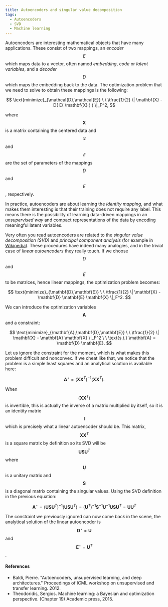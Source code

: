 ```yaml
---
title: Autoencoders and singular value decomposition
tags:
  - Autoencoders
  - SVD
  - Machine learning
---
```


Autoencoders are interesting mathematical objects that have many applications. 
These consist of two mappings, an _encoder_ $$E$$ which maps data to a vector, often named _embedding_, _code_ or _latent variables_, and a _decoder_ $$D$$ which maps the embedding back to the data. 
The optimization problem that we need to solve to obtain these mappings is the following:

$$
\text{minimize}_{\mathcal{D},\mathcal{E}} \ \  \tfrac{1}{2} \|  \mathbf{X} - D( E( \mathbf{X} ) ) \|_F^2,
$$

where $$ \mathbf{X} $$ is a matrix containing the centered data and
$$\mathcal{D}$$ and $$\mathcal{E}$$ are the set of parameters of the mappings $$D$$ and $$E$$, respectively. 

In practice, autoencoders are about learning the _identity mapping_, and what makes them interesting is that their training does not require any label.
This means there is the possibility of learning data-driven mappings in an _unsupervised way_ and compact representations of the data by encoding meaningful latent variables. 

Very often you read autoencoders are related to the _singular value decomposition (SVD)_ and _principal component analysis_ (for example in [Wikipedia](https://en.wikipedia.org/wiki/Autoencoder)).
These procedures have indeed many analogies, and in the trivial case of _linear autoencoders_ they really touch.
If we choose $$D$$ and $$E$$ to be matrices, hence linear mappings, the optimization problem becomes:

$$
\text{minimize}_{\mathbf{D},\mathbf{E}} \ \  \tfrac{1}{2} \|  \mathbf{X} - \mathbf{D} \mathbf{E} \mathbf{X} \|_F^2.
$$

We can introduce the optimization variables $$ \mathbf{A}  $$ and a constraint:

$$
\text{minimize}_{\mathbf{A},\mathbf{D},\mathbf{E}} \ \  \tfrac{1}{2} \|  \mathbf{X} - \mathbf{A} \mathbf{X} \|_F^2 
\ \ \text{s.t.} \mathbf{A} = \mathbf{D} \mathbf{E}.
$$

Let us ignore the constraint for the moment, which is what makes this problem difficult and nonconvex. 
If we cheat like that, we notice that the problem is a simple least squares 
and an analytical solution is available here:

$$
\mathbf{A}^{\star} = (\mathbf{X} \mathbf{X}^T)^{-1} (\mathbf{X} \mathbf{X}^T).
$$

When $$ (\mathbf{X} \mathbf{X}^T) $$ is invertible, 
this is actually the inverse of a matrix multiplied by itself, so it is an identity matrix $$ \mathbf{I} $$ which is precisely what a linear autoencoder should be.
This matrix, $$\mathbf{X} \mathbf{X}^T$$ is a square matrix by definition so its SVD will be $$ \mathbf{U} \mathbf{S} \mathbf{U}^T$$ 
where $$\mathbf{U}$$ is a unitary matrix and $$\mathbf{S}$$ is a diagonal matrix containing the singular values.
Using the SVD definition in the previous equation: 

$$
\mathbf{A}^{\star} = 
(\mathbf{U} \mathbf{S} \mathbf{U}^T)^{-1} (\mathbf{U} \mathbf{S} \mathbf{U}^T) =  
(\mathbf{U}^T)^{-1} \mathbf{S}^{-1} \mathbf{U}^{-1} \mathbf{U} \mathbf{S} \mathbf{U}^T =  
\mathbf{U}\mathbf{U}^T
$$

The constraint we previously ignored can now come back in the scene, 
the analytical solution of the linear autoencoder is $$ \mathbf{D}^\star = \mathbf{U} $$
and $$ \mathbf{E}^\star = \mathbf{U}^T $$.

#### References

* Baldi, Pierre. "Autoencoders, unsupervised learning, and deep architectures." Proceedings of ICML workshop on unsupervised and transfer learning. 2012.
* Theodoridis, Sergios. Machine learning: a Bayesian and optimization perspective. (Chapter 19) Academic press, 2015.
